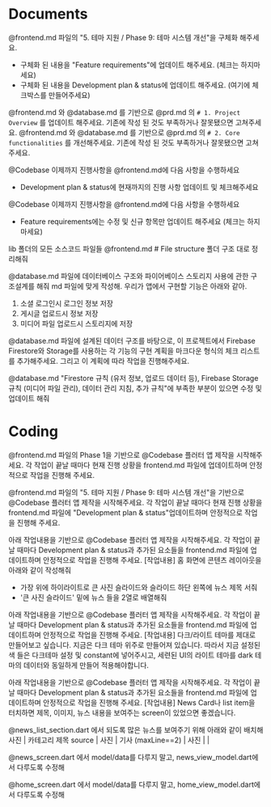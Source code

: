 # Documents

@frontend.md 파일의 "5. 테마 지원 / Phase 9: 테마 시스템 개선"을 구체화 해주세요.
- 구체화 된 내용을 "Feature requirements"에 업데이트 해주세요. (체크는 하지마세요)
- 구체화 된 내용을 Development plan & status에 업데이트 해주세요. (여기에 체크박스를 만들어주세요)


@frontend.md 와 @database.md 를 기반으로 @prd.md 의 `# 1. Project Overview` 를 업데이트 해주세요. 기존에 작성 된 것도 부족하거나 잘못됐으면 고쳐주세요.
@frontend.md 와 @database.md 를 기반으로 @prd.md 의 `# 2. Core functionalities` 를 개선해주세요. 기존에 작성 된 것도 부족하거나 잘못됐으면 고쳐주세요.

@Codebase 이제까지 진행사항을 @frontend.md에 다음 사항을 수행하세요
- Development plan & status에 현재까지의 진행 사항 업데이트 및 체크해주세요

@Codebase 이제까지 진행사항을 @frontend.md에 다음 사항을 수행하세요
- Feature requirements에는 수정 및 신규 항목만 업데이트 해주세요 (체크는 하지마세요)

lib 폴더의 모든 소스코드 파일들 @frontend.md # File structure 폴더 구조 대로 정리해줘

@database.md 파일에 데이터베이스 구조와 파이어베이스 스토리지 사용에 관한 구조설계를 해줘 md 파일에 맞게 작성해. 우리가 앱에서 구현할 기능은 아래와 같아.
1. 소셜 로그인시 로그인 정보 저장
2. 게시글 업로드시 정보 저장
3. 미디어 파일 업로드시 스토리지에 저장

@database.md 파일에 설계된 데이터 구조를 바탕으로, 이 프로젝트에서 Firebase Firestore와 Storage를 사용하는 각 기능의 구현 계획을 마크다운 형식의 체크 리스트를 추가해주세요. 그리고 이 계획에 따라 작업을 진행해주세요.

@database.md "Firestore 규칙 (유저 정보, 업로드 데이터 등), Firebase Storage 규칙 (미디어 파일 관리), 데이터 관리 지침, 추가 규칙"에 부족한 부분이 있으면 수정 및 업데이트 해줘

# Coding

@frontend.md 파일의 Phase 1을 기반으로 @Codebase 플러터 앱 제작을 시작해주세요. 각 작업이 끝날 때마다 현재 진행 상황을 frontend.md 파일에 업데이트하며 안정적으로 작업을 진행해 주세요.

@frontend.md 파일의 "5. 테마 지원 / Phase 9: 테마 시스템 개선"을 기반으로 @Codebase 플러터 앱 제작을 시작해주세요. 각 작업이 끝날 때마다 현재 진행 상황을 frontend.md 파일에 "Development plan & status"업데이트하며 안정적으로 작업을 진행해 주세요.

아래 작업내용을 기반으로 @Codebase 플러터 앱 제작을 시작해주세요. 각 작업이 끝날 때마다 Development plan & status과 추가된 요소들을 frontend.md 파일에 업데이트하며 안정적으로 작업을 진행해 주세요.
[작업내용]
홈 화면에 콘텐츠 레이아웃을 아래와 같이 작성해줘
- 가장 위에 하이라이트로 큰 사진 슬라이드와 슬라이드 하단 왼쪽에 뉴스 제목 서줘
- '큰 사진 슬라이드' 밑에 뉴스 들을 2열로 배열해줘

아래 작업내용을 기반으로 @Codebase 플러터 앱 제작을 시작해주세요. 각 작업이 끝날 때마다 Development plan & status과 추가된 요소들을 frontend.md 파일에 업데이트하며 안정적으로 작업을 진행해 주세요.
[작업내용]
다크/라이트 테마를 제대로 만들어보고 싶습니다.
지금은 다크 테마 위주로 만들어져 있습니다. 따라서 지금 설정된 색 들은 다크테마 설정 및 constant에 넣어주시고, 세련된 UI의 라이트 테마를 dark 테마의 데이터와 동일하게 만들어 적용해야합니다.

아래 작업내용을 기반으로 @Codebase 플러터 앱 제작을 시작해주세요. 각 작업이 끝날 때마다 Development plan & status과 추가된 요소들을 frontend.md 파일에 업데이트하며 안정적으로 작업을 진행해 주세요.
[작업내용]
News Card나 list item을 터치하면 제목, 이미지, 뉴스 내용을 보여주는 screen이 있었으면 좋겠습니다.

@news_list_section.dart 에서 되도록 많은 뉴스를 보여주기 위해 아래와 같이 배치해
사진 | 카테고리 제목        source |
사진 | 기사 (maxLine==2)         |
사진 |                          |

@news_screen.dart 에서 model/data를 다루지 말고, news_view_model.dart에서 다루도록 수정해

@home_screen.dart 에서 model/data를 다루지 말고, home_view_model.dart에서 다루도록 수정해

